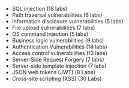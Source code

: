 - SQL injection (18 labs)
- Path traversal vulnerabilities (6 labs)
- Information disclosure vulnerabilities (5 labs)
- File upload vulnerabilities (7 labs)
- OS command injection (5 labs)
- Business logic vulnerabilities (9 labs)
- Authentication Vulnerabilities (14 labs)
- Access control vulnerabilities (13 labs)
- Server-Side Request Forgery (7 labs)
- Server-side template injection (7 labs)
- JSON web tokens (JWT) (8 Labs)
- Cross-site scripting (XSS) (30 Labs)

